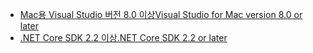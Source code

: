 * [<span data-ttu-id="f465b-101">Mac용 Visual Studio 버전 8.0 이상</span><span class="sxs-lookup"><span data-stu-id="f465b-101">Visual Studio for Mac version 8.0 or later</span></span>](https://visualstudio.microsoft.com/downloads/)
* [<span data-ttu-id="f465b-102">.NET Core SDK 2.2 이상</span><span class="sxs-lookup"><span data-stu-id="f465b-102">.NET Core SDK 2.2 or later</span></span>](https://dotnet.microsoft.com/download/dotnet-core)
